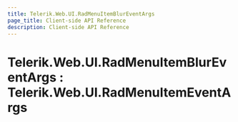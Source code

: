 ```yaml
---
title: Telerik.Web.UI.RadMenuItemBlurEventArgs
page_title: Client-side API Reference
description: Client-side API Reference
---
```


# Telerik.Web.UI.RadMenuItemBlurEventArgs : Telerik.Web.UI.RadMenuItemEventArgs 

